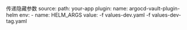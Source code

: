 传递隐藏参数
  source:
    path: your-app
    plugin:
      name: argocd-vault-plugin-helm
      env:
        - name: HELM_ARGS
          value: -f values-dev.yaml -f values-dev-tag.yaml